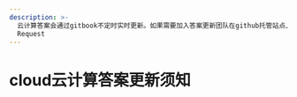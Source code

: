 ```yaml
---
description: >-
  云计算答案会通过gitbook不定时实时更新。如果需要加入答案更新团队在github托管站点上找到zhuzhixu/cloud_development_answers项目进行Pull
  Request
---
```


# cloud云计算答案更新须知

